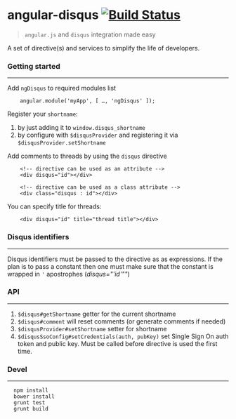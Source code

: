 # angular-disqus [![Build Status](https://travis-ci.org/kirstein/angular-disqus.png)](https://travis-ci.org/kirstein/angular-disqus.png)

 > ```angular.js``` and ```disqus``` integration made easy

A set of directive(s) and services to simplify the life of developers.

### Getting started
---
Add ```ngDisqus``` to required modules list

```
    angular.module('myApp', [ …, 'ngDisqus' ]);
```

Register your ```shortname```:

  1. by just adding it to ```window.disqus_shortname```
  2. by configure with ```$disqusProvider``` and registering it via ```$disqusProvider.setShortname```

Add comments to threads by using the ```disqus``` directive

```
    <!-- directive can be used as an attribute -->
    <div disqus="id"></div>

    <!-- directive can be used as a class attribute -->
    <div class="disqus : id"></div>
```

You can specify title for threads:
```
    <div disqus="id" title="thread title"></div>
```


### Disqus identifiers   
---
Disqus identifiers must be passed to the directive as as expressions. If the plan is to pass a constant then one must make sure that the constant is wrapped in `'` apostrophes (_disqus="'id'""_)

### API
---

1. ```$disqus#getShortname``` getter for the current shortname  
2. ```$disqus#comment``` will reset comments (or generate comments if needed)
3. ```$disqusProvider#setShortname``` setter for shortname
4. ```$disqusSsoConfig#setCredentials(auth, pubKey)``` set Single Sign On auth token and public key. Must be called before directive is used the first time. 

### Devel
---

```
  npm install
  bower install
  grunt test
  grunt build
```


